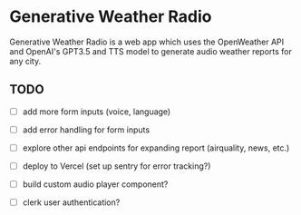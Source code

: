 # Generative Weather Radio
Generative Weather Radio is a web app which uses the OpenWeather API and OpenAI's GPT3.5 and TTS model to generate audio weather reports for any city.

## TODO
- [ ] add more form inputs (voice, language)
- [ ] add error handling for form inputs
- [ ] explore other api endpoints for expanding report (airquality, news, etc.)
- [ ] deploy to Vercel (set up sentry for error tracking?)
- [ ] build custom audio player component?
- [ ] clerk user authentication?

